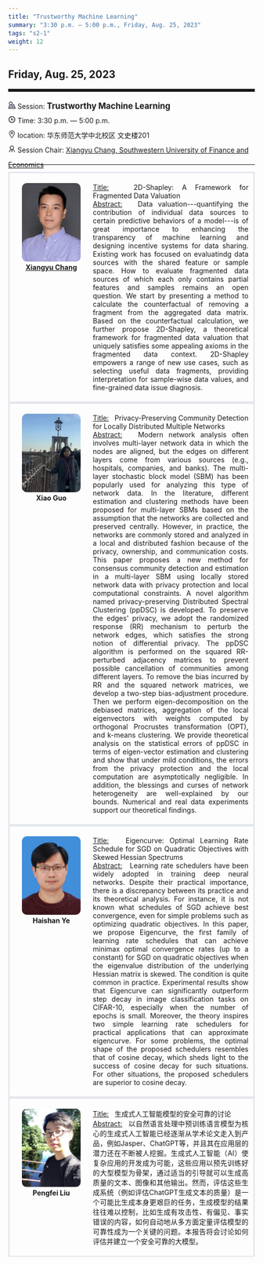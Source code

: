 ```yaml
---
title: "Trustworthy Machine Learning"
summary: "3:30 p.m. — 5:00 p.m., Friday, Aug. 25, 2023"
tags: "s2-1"
weight: 12
---
```


Friday, Aug. 25, 2023
------


<hr style="border: 0; border-top: 5px solid;">

<div class="tip">
    <img class="icon" src="/icon/yanjiang.png" />
    Session: <span class="font-bold" style="font-size:120%">Trustworthy Machine Learning</span>
</div>

<div class="tip">
    <img class="icon" src="/icon/shizhong.png" />
    Time: 3:30 p.m. — 5:00 p.m. 
</div>
<div class="tip">
    <img class="icon" src="/icon/didian.png" />
    location: 华东师范大学中北校区 文史楼201
</div>


<div class="tip">
    <img class="icon" src="/icon/lingdao.png" />
    Session Chair: <a href="http://xiangyuchang.github.io/" target="_blank">Xiangyu Chang, Southwestern University of Finance and Economics</a>
</div>


________________________________________

<div class="row">
    <div class="left">
        <img src="/images/xiangyu.png" class="avatar" />
        <div class="font-small font-bold">
            <a href="http://xiangyuchang.github.io/" target="_blank">
                Xiangyu Chang
            </a>
        </div>
    </div>
    <div class="right">
        <div class="font-small">
            <u>Title:</u> &nbsp;
            2D-Shapley: A Framework for Fragmented Data Valuation
        </div>
        <div class="content font-small">
            <u>Abstract:</u> &nbsp;
            Data valuation---quantifying the contribution of individual data sources to certain predictive behaviors of a model---is of great importance to enhancing the transparency of machine learning and designing incentive systems for data sharing. Existing work has focused on evaluatindg data sources with the shared feature or sample space. How to evaluate fragmented data sources of which each only contains partial features and samples remains an open question. We start by presenting a method to calculate the counterfactual of removing a fragment from the aggregated data matrix. Based on the counterfactual calculation, we further propose 2D-Shapley, a theoretical framework for fragmented data valuation that uniquely satisfies some appealing axioms in the fragmented data context. 2D-Shapley empowers a range of new use cases, such as selecting useful data fragments, providing interpretation for sample-wise data values, and fine-grained data issue diagnosis.
        </div>
    </div>
</div>

<div class="row">
    <div class="left">
        <img src="/images/guoxiao.jpeg" class="avatar" />
        <div class="font-small font-bold">
            <a>
                Xiao Guo
            </a>
        </div>
    </div>
    <div class="right">
        <div class="font-small">
            <u>Title:</u> &nbsp;
            Privacy-Preserving Community Detection for Locally Distributed Multiple Networks
        </div>
        <div class="content font-small">
            <u>Abstract:</u> &nbsp;
            Modern network analysis often involves multi-layer network data in which the nodes are aligned, but the edges on different layers come from various sources (e.g., hospitals, companies, and banks). The multi-layer stochastic block model (SBM) has been popularly used for analyzing this type of network data. In the literature, different estimation and clustering methods have been proposed for multi-layer SBMs based on the assumption that the networks are collected and preserved centrally. However, in practice, the networks are commonly stored and analyzed in a local and distributed fashion because of the privacy, ownership, and communication costs. This paper proposes a new method for consensus community detection and estimation in a multi-layer SBM using locally stored network data with privacy protection and local computational constraints. A novel algorithm named privacy-preserving Distributed Spectral Clustering (ppDSC) is developed. To preserve the edges' privacy, we adopt the randomized response (RR) mechanism to perturb the network edges, which satisfies the strong notion of differential privacy. The ppDSC algorithm is performed on the squared RR-perturbed adjacency matrices to prevent possible cancellation of communities among different layers. To remove the bias incurred by RR and the squared network matrices, we develop a two-step bias-adjustment procedure. Then we perform eigen-decomposition on the debiased matrices, aggregation of the local eigenvectors with weights computed by orthogonal Procrustes transformation (OPT), and k-means clustering. We provide theoretical analysis on the statistical errors of ppDSC in terms of eigen-vector estimation and clustering and show that under mild conditions, the errors from the privacy protection and the local computation are asymptotically negligible. In addition, the blessings and curses of network heterogeneity are well-explained by our bounds. Numerical and real data experiments support our theoretical findings. 
        </div>
    </div>
</div>

<div class="row">
    <div class="left">
        <img src="/images/haishan.jpeg" class="avatar" />
        <div class="font-small font-bold">
            <a>
                Haishan Ye
            </a>
        </div>
    </div>
    <div class="right">
        <div class="font-small">
            <u>Title:</u> &nbsp;
            Eigencurve: Optimal Learning Rate Schedule for SGD on Quadratic Objectives with Skewed Hessian Spectrums
        </div>
        <div class="content font-small">
            <u>Abstract:</u> &nbsp;
            Learning rate schedulers have been widely adopted in training deep neural networks. Despite their practical importance, there is a discrepancy between its practice and its theoretical analysis. For instance, it is not known what schedules of SGD achieve best convergence, even for simple problems such as optimizing quadratic objectives. In this paper, we propose Eigencurve, the first family of learning rate schedules that can achieve minimax optimal convergence rates (up to a constant) for SGD on quadratic objectives when the eigenvalue distribution of the underlying Hessian matrix is skewed. The condition is quite common in practice. Experimental results show that Eigencurve can significantly outperform step decay in image classification tasks on CIFAR-10, especially when the number of epochs is small. Moreover, the theory inspires two simple learning rate schedulers for practical applications that can approximate eigencurve. For some problems, the optimal shape of the proposed schedulers resembles that of cosine decay, which sheds light to the success of cosine decay for such situations. For other situations, the proposed schedulers are superior to cosine decay. 
        </div>
    </div>
</div>

<div class="row">
    <div class="left">
        <img src="/images/pengfei.png" class="avatar" />
        <div class="font-small font-bold">
            <a>
                Pengfei Liu
            </a>
        </div>
    </div>
    <div class="right">
        <div class="font-small">
            <u>Title:</u> &nbsp;
            生成式人工智能模型的安全可靠的讨论
        </div>
        <div class="content font-small">
            <u>Abstract:</u> &nbsp;
            以自然语言处理中预训练语言模型为核心的生成式人工智能已经逐渐从学术论文走入到产品，例如Jasper、ChatGPT等，并且其在应用层的潜力还在不断被人挖掘。生成式人工智能（AI）使复杂应用的开发成为可能，这些应用以预先训练好的大型模型为骨架，通过适当的引导就可以生成高质量的文本、图像和其他输出。然而，评估这些生成系统（例如评估ChatGPT生成文本的质量）是一个可能比生成本身更艰巨的任务，生成模型的结果往往难以控制，比如生成有攻击性、有偏见、事实错误的内容，如何自动地从多方面定量评估模型的可靠性成为一个关键的问题。本报告将会讨论如何评估并建立一个安全可靠的大模型。
        </div>
    </div>
</div>

<style>

.tip {
    height: 30px;
    line-height: 30px;
}

.icon {
    width: 15px;
}

.row {
    padding: 10px; 
    height: auto; 
    border-bottom-width: 2px; 
    border-style: solid; 
    border-color: #E4E7ED; 
    padding-bottom: 20px; 
    padding-top: 20px;
    display: flex; 
    text-align: justify;
}

.left {
    min-width: 150px !important;
    text-align: center;
}

.avatar {
    width: 120px;
    height: 160px;
    max-width: 100%;
    border-radius: 10px;
}

.right {
    margin-left: 10px; 
    max-width: 80%;
}


.font-small {
    /* font-size: 16px; */
}

.font-bold {
    font-weight: bold;
}
</style>
